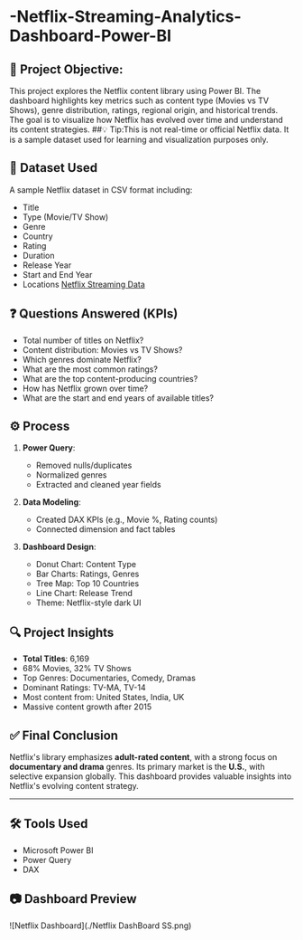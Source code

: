 # -Netflix-Streaming-Analytics-Dashboard-Power-BI
## 📌 Project Objective:
This project explores the Netflix content library using Power BI. The dashboard highlights key metrics such as content type (Movies vs TV Shows),  genre distribution, ratings, regional origin, and historical trends. The goal is to visualize how Netflix has evolved over time and understand its content strategies.
##💡 Tip:This is not real-time or official Netflix data. It is a sample dataset used for learning and visualization purposes only.
## 📂 Dataset Used
A sample Netflix dataset in CSV format including:
- Title
- Type (Movie/TV Show)
- Genre
- Country
- Rating
- Duration
- Release Year
- Start and End Year
- Locations
  <a href="https://github.com/ParagSakat-eng/-Netflix-Streaming-Analytics-Dashboard-Power-BI/blob/main/netflix_titles.csv"> Netflix Streaming Data</a>
## ❓ Questions Answered (KPIs)
- Total number of titles on Netflix?
- Content distribution: Movies vs TV Shows?
- Which genres dominate Netflix?
- What are the most common ratings?
- What are the top content-producing countries?
- How has Netflix grown over time?
- What are the start and end years of available titles?

## ⚙️ Process

1. **Power Query**:
   - Removed nulls/duplicates
   - Normalized genres
   - Extracted and cleaned year fields

2. **Data Modeling**:
   - Created DAX KPIs (e.g., Movie %, Rating counts)
   - Connected dimension and fact tables

3. **Dashboard Design**:
   - Donut Chart: Content Type
   - Bar Charts: Ratings, Genres
   - Tree Map: Top 10 Countries
   - Line Chart: Release Trend
   - Theme: Netflix-style dark UI

  ## 🔍 Project Insights

- **Total Titles**: 6,169
- 68% Movies, 32% TV Shows
- Top Genres: Documentaries, Comedy, Dramas
- Dominant Ratings: TV-MA, TV-14
- Most content from: United States, India, UK
- Massive content growth after 2015
  

## ✅ Final Conclusion

Netflix's library emphasizes **adult-rated content**, with a strong focus on **documentary and drama** genres. Its primary market is the **U.S.**, with selective expansion globally. This dashboard provides valuable insights into Netflix's evolving content strategy.

---

## 🛠️ Tools Used
- Microsoft Power BI
- Power Query
- DAX
## 📷 Dashboard Preview

![Netflix Dashboard](./Netflix DashBoard SS.png)
